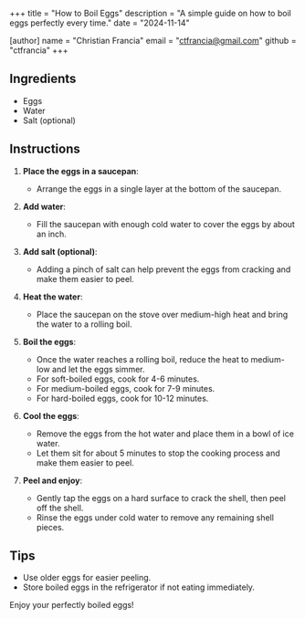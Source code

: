 +++
title = "How to Boil Eggs"
description = "A simple guide on how to boil eggs perfectly every time."
date = "2024-11-14"

[author]
  name = "Christian Francia"
  email = "ctfrancia@gmail.com"
  github = "ctfrancia"
+++

## Ingredients
- Eggs
- Water
- Salt (optional)

## Instructions

1. **Place the eggs in a saucepan**:
   - Arrange the eggs in a single layer at the bottom of the saucepan.

2. **Add water**:
   - Fill the saucepan with enough cold water to cover the eggs by about an inch.

3. **Add salt (optional)**:
   - Adding a pinch of salt can help prevent the eggs from cracking and make them easier to peel.

4. **Heat the water**:
   - Place the saucepan on the stove over medium-high heat and bring the water to a rolling boil.

5. **Boil the eggs**:
   - Once the water reaches a rolling boil, reduce the heat to medium-low and let the eggs simmer.
   - For soft-boiled eggs, cook for 4-6 minutes.
   - For medium-boiled eggs, cook for 7-9 minutes.
   - For hard-boiled eggs, cook for 10-12 minutes.

6. **Cool the eggs**:
   - Remove the eggs from the hot water and place them in a bowl of ice water.
   - Let them sit for about 5 minutes to stop the cooking process and make them easier to peel.

7. **Peel and enjoy**:
   - Gently tap the eggs on a hard surface to crack the shell, then peel off the shell.
   - Rinse the eggs under cold water to remove any remaining shell pieces.

## Tips
- Use older eggs for easier peeling.
- Store boiled eggs in the refrigerator if not eating immediately.

Enjoy your perfectly boiled eggs!
